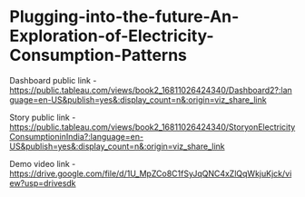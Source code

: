 # Plugging-into-the-future-An-Exploration-of-Electricity-Consumption-Patterns

Dashboard public link - https://public.tableau.com/views/book2_16811026424340/Dashboard2?:language=en-US&publish=yes&:display_count=n&:origin=viz_share_link

Story public link - https://public.tableau.com/views/book2_16811026424340/StoryonElectricityConsumptioninIndia?:language=en-US&publish=yes&:display_count=n&:origin=viz_share_link

Demo video link - https://drive.google.com/file/d/1U_MpZCo8C1fSyJqQNC4xZlQqWkjuKjck/view?usp=drivesdk

